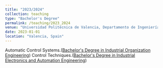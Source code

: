 ```yaml
---
title: "2023/2024"
collection: teaching
type: "Bachelor's Degree"
permalink: /teaching/2023_2024
venue: "Universidad Politécnica de Valencia, Departamento de Ingeniería de Sistemas y Automática"
date: 2023-01-01
location: "Valencia, Spain"
---
```


Automatic Control Systems.([Bachelor's Degree in Industrial Organization Engineering](https://www.upv.es/titulaciones/GIOI/indexi.html))
Control Techniques.([Bachelor's Degree in Industrial Electronics and Automation Engineering](https://www.upv.es/titulaciones/GIEIA/))

